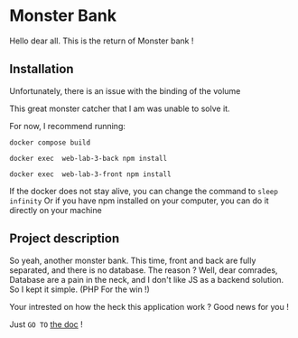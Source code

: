 # Monster Bank

Hello dear all. This is the return of Monster bank !

## Installation

Unfortunately, there is an issue with the binding of the volume

This great monster catcher that I am was unable to solve it.

For now, I recommend running:

```
docker compose build

docker exec  web-lab-3-back npm install

docker exec  web-lab-3-front npm install
```
If the docker does not stay alive, you can change the command to
``sleep infinity``
Or if you have npm installed on your computer, 
you can do it directly on your machine

## Project description

So yeah, another monster bank.
This time, front and back are fully separated, and there is no database.
The reason ? Well, dear comrades, Database are a pain in the neck, and I don't like
JS as a backend solution. So I kept it simple. (PHP For the win !)

Your intrested on how the heck this application work ? Good news for you !

Just ``GO TO`` [the doc](documentations/documentation.md) !